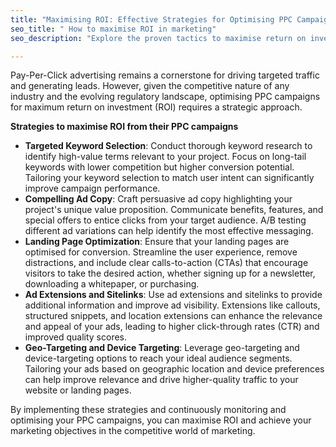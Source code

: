 ```yaml
---
title: "Maximising ROI: Effective Strategies for Optimising PPC Campaigns"
seo_title: " How to maximise ROI in marketing"
seo_description: "Explore the proven tactics to maximise return on investment in your marketing efforts. Get insights from actual Vancant Group campaigns."

---
```


Pay-Per-Click advertising remains a cornerstone for driving targeted traffic and generating leads. However, given the competitive nature of any industry and the evolving regulatory landscape, optimising PPC campaigns for maximum return on investment (ROI) requires a strategic approach. 

**Strategies to maximise ROI from their PPC campaigns**

*   **Targeted Keyword Selection**: Conduct thorough keyword research to identify high-value terms relevant to your project. Focus on long-tail keywords with lower competition but higher conversion potential. Tailoring your keyword selection to match user intent can significantly improve campaign performance.
*   **Compelling Ad Copy**: Craft persuasive ad copy highlighting your project's unique value proposition. Communicate benefits, features, and special offers to entice clicks from your target audience. A/B testing different ad variations can help identify the most effective messaging.
*   **Landing Page Optimization**: Ensure that your landing pages are optimised for conversion. Streamline the user experience, remove distractions, and include clear calls-to-action (CTAs) that encourage visitors to take the desired action, whether signing up for a newsletter, downloading a whitepaper, or purchasing.
*   **Ad Extensions and Sitelinks**: Use ad extensions and sitelinks to provide additional information and improve ad visibility. Extensions like callouts, structured snippets, and location extensions can enhance the relevance and appeal of your ads, leading to higher click-through rates (CTR) and improved quality scores.
*   **Geo-Targeting and Device Targeting**: Leverage geo-targeting and device-targeting options to reach your ideal audience segments. Tailoring your ads based on geographic location and device preferences can help improve relevance and drive higher-quality traffic to your website or landing pages.

By implementing these strategies and continuously monitoring and optimising your PPC campaigns, you can maximise ROI and achieve your marketing objectives in the competitive world of marketing.